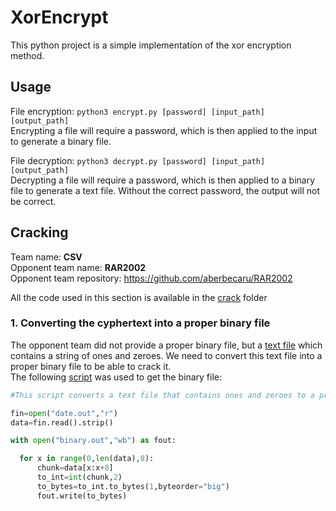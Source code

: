# XorEncrypt

This python project is a simple implementation of the xor encryption method. 


## Usage
  File encryption:
  ``` python3 encrypt.py [password] [input_path] [output_path] ```  
  Encrypting a file will require a password, which is then applied to the input to generate a binary file.
  
  File decryption:
  ``` python3 decrypt.py [password] [input_path] [output_path] ```  
  Decrypting a file will require a password, which is then applied to a binary file to generate a text file. Without the correct password, the output will not
  be correct.

## Cracking
  Team name: **CSV**  
  Opponent team name: **RAR2002**  
  Opponent team repository: https://github.com/aberbecaru/RAR2002
  
  All the code used in this section is available in the [crack](crack) folder
  ### 1. Converting the cyphertext into a proper binary file
  The opponent team did not provide a proper binary file, but a [text file](https://github.com/aberbecaru/RAR2002/blob/master/date.out) which contains a string of ones and zeroes. We need to convert this text file into a proper binary file to be able to crack it.  
  The following [script](crack/get_data.py) was used to get the binary file:  
  ```python
  #This script converts a text file that contains ones and zeroes to a proper binary file. 

fin=open("date.out","r")
data=fin.read().strip()

with open("binary.out","wb") as fout:

    for x in range(0,len(data),8):
        chunk=data[x:x+8]
        to_int=int(chunk,2)
        to_bytes=to_int.to_bytes(1,byteorder="big")
        fout.write(to_bytes)

```
